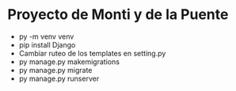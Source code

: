 # Proyecto de Monti y de la Puente
- py -m venv venv
- pip install Django
- Cambiar ruteo de los templates en setting.py
- py manage.py makemigrations
- py manage.py migrate
- py manage.py runserver
